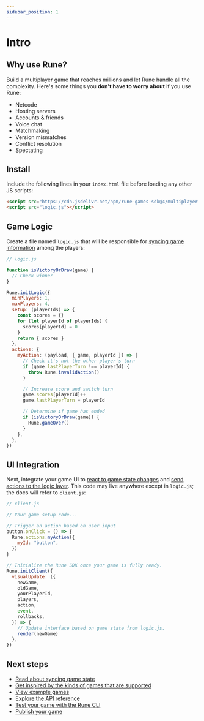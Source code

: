 ```yaml
---
sidebar_position: 1
---
```


# Intro

## Why use Rune?

Build a multiplayer game that reaches millions and let Rune handle all the complexity. Here's some things you **don't have to worry about** if you use Rune:

- Netcode
- Hosting servers
- Accounts & friends
- Voice chat
- Matchmaking
- Version mismatches
- Conflict resolution
- Spectating

## Install

Include the following lines in your `index.html` file before loading any other JS scripts:

```html
<script src="https://cdn.jsdelivr.net/npm/rune-games-sdk@4/multiplayer.js"></script>
<script src="logic.js"></script>
```

## Game Logic

Create a file named `logic.js` that will be responsible for [syncing game information](syncing-game-state.md) among the players:

```js
// logic.js

function isVictoryOrDraw(game) {
  // Check winner
}

Rune.initLogic({
  minPlayers: 1,
  maxPlayers: 4,
  setup: (playerIds) => {
    const scores = {}
    for (let playerId of playerIds) {
      scores[playerId] = 0
    }
    return { scores }
  },
  actions: {
    myAction: (payload, { game, playerId }) => {
      // Check it's not the other player's turn
      if (game.lastPlayerTurn !== playerId) {
        throw Rune.invalidAction()
      }

      // Increase score and switch turn
      game.scores[playerId]++
      game.lastPlayerTurn = playerId

      // Determine if game has ended
      if (isVictoryOrDraw(game)) {
        Rune.gameOver()
      }
    },
  },
})
```

## UI Integration

Next, integrate your game UI to [react to game state changes](api/multiplayer.md#runeinitclientoptions) and [send actions to the logic layer](api/multiplayer.md#runeinitclientoptions). This code may live anywhere except in `logic.js`; the docs will refer to `client.js`:

```js
// client.js

// Your game setup code...

// Trigger an action based on user input
button.onClick = () => {
  Rune.actions.myAction({
    myId: "button",
  })
}

// Initialize the Rune SDK once your game is fully ready.
Rune.initClient({
  visualUpdate: ({
    newGame,
    oldGame,
    yourPlayerId,
    players,
    action,
    event,
    rollbacks,
  }) => {
    // Update interface based on game state from logic.js.
    render(newGame)
  },
})
```

## Next steps

- [Read about syncing game state](syncing-game-state.md)
- [Get inspired by the kinds of games that are supported](supported-games.md)
- [View example games](examples.md)
- [Explore the API reference](api/multiplayer.md)
- [Test your game with the Rune CLI](cli.md)
- [Publish your game](publishing.md)
